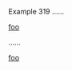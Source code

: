 Example 319
......

[foo]

[foo]: /bar\* "ti\*tle"

......

<p><a href="/bar*" title="ti*tle">foo</a></p>
